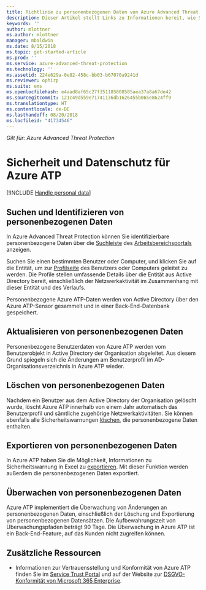 ```yaml
---
title: Richtlinie zu personenbezogenen Daten von Azure Advanced Threat Protection | Microsoft-Dokumentation
description: Dieser Artikel stellt Links zu Informationen bereit, wie Sie private Informationen und personenbezogene Daten aus Azure ATP löschen.
keywords: ''
author: mlottner
ms.author: mlottner
manager: mbaldwin
ms.date: 8/15/2018
ms.topic: get-started-article
ms.prod: ''
ms.service: azure-advanced-threat-protection
ms.technology: ''
ms.assetid: 224e629a-0e82-458c-bb03-b67070a9241d
ms.reviewer: ophirp
ms.suite: ems
ms.openlocfilehash: e4aad8af65c27f351185808585aea37a8a67de42
ms.sourcegitcommit: 121c49d559e71741136db1626455b065e8624ff9
ms.translationtype: HT
ms.contentlocale: de-DE
ms.lasthandoff: 08/20/2018
ms.locfileid: "41734546"
---
```

*Gilt für: Azure Advanced Threat Protection*

# <a name="azure-atp-data-security-and-privacy"></a>Sicherheit und Datenschutz für Azure ATP

[!INCLUDE [Handle personal data](../includes/gdpr-intro-sentence.md)]

## <a name="search-for-and-identify-personal-data"></a>Suchen und Identifizieren von personenbezogenen Daten 

In Azure Advanced Threat Protection können Sie identifizierbare personenbezogene Daten über die [Suchleiste](workspace-portal.md#search-bar) des [Arbeitsbereichsportals](workspace-portal.md) anzeigen. 

Suchen Sie einen bestimmten Benutzer oder Computer, und klicken Sie auf die Entität, um zur [Profilseite](entity-profiles.md) des Benutzers oder Computers geleitet zu werden. Die Profile stellen umfassende Details über die Entität aus Active Directory bereit, einschließlich der Netzwerkaktivität im Zusammenhang mit dieser Entität und des Verlaufs.

Personenbezogene Azure ATP-Daten werden von Active Directory über den Azure ATP-Sensor gesammelt und in einer Back-End-Datenbank gespeichert.

## <a name="update-personal-data"></a>Aktualisieren von personenbezogenen Daten 

Personenbezogene Benutzerdaten von Azure ATP werden vom Benutzerobjekt in Active Directory der Organisation abgeleitet. Aus diesem Grund spiegeln sich die Änderungen am Benutzerprofil im AD-Organisationsverzeichnis in Azure ATP wieder.


## <a name="delete-personal-data"></a>Löschen von personenbezogenen Daten 

Nachdem ein Benutzer aus dem Active Directory der Organisation gelöscht wurde, löscht Azure ATP innerhalb von einem Jahr automatisch das Benutzerprofil und sämtliche zugehörige Netzwerkaktivitäten. Sie können ebenfalls alle Sicherheitswarnungen [löschen](working-with-suspicious-activities.md#review-suspicious-activities-on-the-attack-time-line), die personenbezogene Daten enthalten. 

## <a name="export-personal-data"></a>Exportieren von personenbezogenen Daten 

In Azure ATP haben Sie die Möglichkeit, Informationen zu Sicherheitswarnung in Excel zu [exportieren](working-with-suspicious-activities.md#review-suspicious-activities-on-the-attack-time-line). Mit dieser Funktion werden außerdem die personenbezogenen Daten exportiert. 
 
## <a name="audit-personal-data"></a>Überwachen von personenbezogenen Daten

Azure ATP implementiert die Überwachung von Änderungen an personenbezogenen Daten, einschließlich der Löschung und Exportierung von personenbezogenen Datensätzen. Die Aufbewahrungszeit von Überwachungspfaden beträgt 90 Tage. Die Überwachung in Azure ATP ist ein Back-End-Feature, auf das Kunden nicht zugreifen können.
 
## <a name="additional-resources"></a>Zusätzliche Ressourcen

- Informationen zur Vertrauensstellung und Konformität von Azure ATP finden Sie im [Service Trust Portal](https://servicetrust.microsoft.com/ViewPage/GDPRGetStarted) und auf der Website zur [DSGVO-Konformität von Microsoft 365 Enterprise](https://docs.microsoft.com/microsoft-365/compliance/compliance-solutions-overview).
